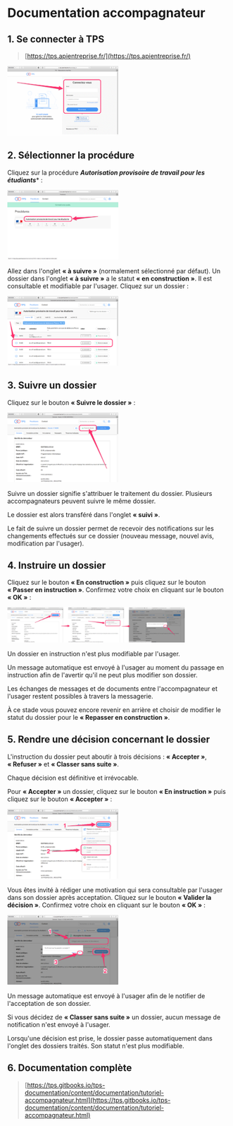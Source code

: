 # Documentation accompagnateur

## 1. Se connecter à TPS

> [https://tps.apientreprise.fr/](https://tps.apientreprise.fr/)

<img src="img/accompagnateur_01.png" alt="" width="50%">

## 2. Sélectionner la procédure

Cliquez sur la procédure ***Autorisation provisoire de travail pour les étudiants**** :

<img src="img/accompagnateur_02.png" alt="" width="50%">

Allez dans l'onglet **« à suivre »** (normalement sélectionné par défaut). Un dossier dans l'onglet **« à suivre »** a le statut **« en construction »**. Il est consultable et modifiable par l'usager. Cliquez sur un dossier :

<img src="img/accompagnateur_03.png" alt="" width="50%">

## 3. Suivre un dossier

Cliquez sur le bouton **« Suivre le dossier »** :

<img src="img/accompagnateur_04.png" alt="" width="50%">

Suivre un dossier signifie s'attribuer le traitement du dossier. Plusieurs accompagnateurs peuvent suivre le même dossier.

Le dossier est alors transféré dans l'onglet **« suivi »**.

Le fait de suivre un dossier permet de recevoir des notifications sur les changements effectués sur ce dossier (nouveau message, nouvel avis, modification par l'usager).

## 4. Instruire un dossier

Cliquez sur le bouton **« En construction »** puis cliquez sur le bouton **« Passer en instruction »**. Confirmez votre choix en cliquant sur le bouton **« OK »** :

<img src="img/accompagnateur_05.png" alt="" width="80%">

Un dossier en instruction n'est plus modifiable par l'usager.

Un message automatique est envoyé à l'usager au moment du passage en instruction afin de l'avertir qu'il ne peut plus modifier son dossier.

Les échanges de messages et de documents entre l'accompagnateur et l'usager restent possibles à travers la messagerie.

À ce stade vous pouvez encore revenir en arrière et choisir de modifier le statut du dossier pour le **« Repasser en construction »**.

## 5. Rendre une décision concernant le dossier

L'instruction du dossier peut aboutir à trois décisions : **« Accepter »**, **« Refuser »** et **« Classer sans suite »**.

Chaque décision est définitive et irrévocable.

Pour **« Accepter »** un dossier, cliquez sur le bouton **« En instruction »** puis cliquez sur le bouton **« Accepter »** :

<img src="img/accompagnateur_06.png" alt="" width="50%">

Vous êtes invité à rédiger une motivation qui sera consultable par l'usager dans son dossier après acceptation. Cliquez sur le bouton **« Valider la décision »**. Confirmez votre choix en cliquant sur le bouton **« OK »** :

<img src="img/accompagnateur_07.png" alt="" width="50%">

Un message automatique est envoyé à l'usager afin de le notifier de l'acceptation de son dossier.


Si vous décidez de **« Classer sans suite »** un dossier, aucun message de notification n'est envoyé à l'usager.

Lorsqu'une décision est prise, le dossier passe automatiquement dans l'onglet des dossiers traités. Son statut n'est plus modifiable.

## 6. Documentation complète

> [https://tps.gitbooks.io/tps-documentation/content/documentation/tutoriel-accompagnateur.html](https://tps.gitbooks.io/tps-documentation/content/documentation/tutoriel-accompagnateur.html)
